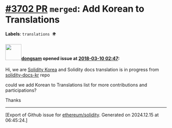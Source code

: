 # [\#3702 PR](https://github.com/ethereum/solidity/pull/3702) `merged`: Add Korean to Translations
**Labels**: `translations 🌍`


#### <img src="https://avatars.githubusercontent.com/u/1797794?u=f359f933b61c995c344833275005b01edea877a3&v=4" width="50">[dongsam](https://github.com/dongsam) opened issue at [2018-03-10 02:47](https://github.com/ethereum/solidity/pull/3702):

Hi, we are [Solidity Korea](http://github.com/solidity-korea)
and Solidity docs translation is in progress from [solidity-docs-kr](https://github.com/solidity-korea/solidity-docs-kr) repo

could we add Korean to Translations list for more contributions and participations?

Thanks




-------------------------------------------------------------------------------



[Export of Github issue for [ethereum/solidity](https://github.com/ethereum/solidity). Generated on 2024.12.15 at 06:45:24.]
